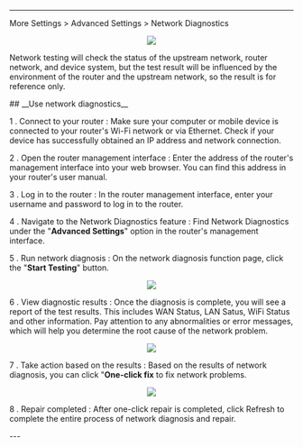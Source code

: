 
---
More Settings > Advanced Settings  > Network Diagnostics
<div style="text-align: center;">
    <img class="boxshadow" src="/images/network_diaadd.png">
</div>
<p class="text">
Network testing will check the status of the upstream network, router network, and device system, but the test result will be influenced by the environment of the router and the upstream network, so the result is for reference only.
</p>
## __Use network diagnostics__
<p class="text">
1 . Connect to your router : Make sure your computer or mobile device is connected to your router's Wi-Fi network or via Ethernet. Check if your device has successfully obtained an IP address and network connection.
</p>
<p class="text">
2 . Open the router management interface : Enter the address of the router's management interface into your web browser. You can find this address in your router's user manual.
</p>
<p class="text">
3 . Log in to the router : In the router management interface, enter your username and password to log in to the router.
</p>
<p class="text">
4 . Navigate to the Network Diagnostics feature : Find Network Diagnostics under the "<b>Advanced Settings</b>" option in the router's management interface.
</p>
<p class="text">
5 . Run network diagnosis : On the network diagnosis function page, click the "<b>Start Testing</b>" button.
</p>

<div style="text-align: center;">
    <img class="boxshadow" src="/images/network diagnostics01.png">
</div>
<p class="text">
6 . View diagnostic results : Once the diagnosis is complete, you will see a report of the test results. This includes WAN
   Status, LAN Satus, WiFi Status and other information. Pay attention to any abnormalities or error messages, which will help you determine the root cause of the network problem.
</p>
<div style="text-align: center;">
    <img class="boxshadow" src="/images/network diagnostics03.png">
</div>
<p class="text">
7 . Take action based on the results : Based on the results of network diagnosis, you can click "<b>One-click fix</b> to fix network problems.
</p>
<div style="text-align: center;">
    <img class="boxshadow" src="/images/network diagnostics06.png">
</div>
<p class="text">
8 . Repair completed : After one-click repair is completed, click Refresh to complete the entire process of network diagnosis and repair.
</p>
---



